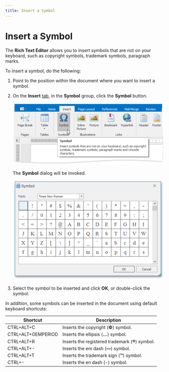 ```yaml
---
title: Insert a Symbol
---
```

# Insert a Symbol
The **Rich Text Editor** allows you to insert symbols that are not on your keyboard, such as copyright symbols, trademark symbols, paragraph marks.

To insert a symbol, do the following:
1. Point to the position within the document where you want to insert a symbol.
2. On the **Insert** [tab](../text-editor-ui/ribbon-interface.md), in the **Symbol** group, click the **Symbol** button.
	
	![RTEINsertSymbol](../../../images/img121252.png)
	
	The **Symbol** dialog will be invoked.
	
	![RTEInsertSymbolMenu](../../../images/img121253.png)
3. Select the symbol to be inserted and click **OK**, or double-click the symbol.

In addition, some symbols can be inserted in the document using default keyboard shortcuts:

| Shortcut | Description |
|---|---|
| CTRL+ALT+C | Inserts the copyright (**&#169;**) symbol. |
| CTRL+ALT+OEMPERIOD | Inserts the ellipsis (**&#8230;**) symbol. |
| CTRL+ALT+R | Inserts the registered trademark (**&#174;**) symbol. |
| CTRL+ALT+- | Inserts the em dash (**&#8212;**) symbol. |
| CTRL+ALT+T | Inserts the trademark sign (**&#8482;**) symbol. |
| CTRL+- | Inserts the en dash (-) symbol. |